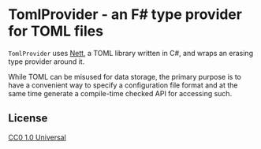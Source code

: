 TomlProvider - an F# type provider for TOML files
=================================================

`TomlProvider` uses [Nett](https://github.com/paiden/Nett), a
TOML library written in C#, and wraps an erasing type provider
around it.

While TOML can be misused for data storage, the primary purpose
is to have a convenient way to specify a configuration file
format and at the same time generate a compile-time checked
API for accessing such.

License
-------

[CC0 1.0 Universal](https://creativecommons.org/publicdomain/zero/1.0/)
